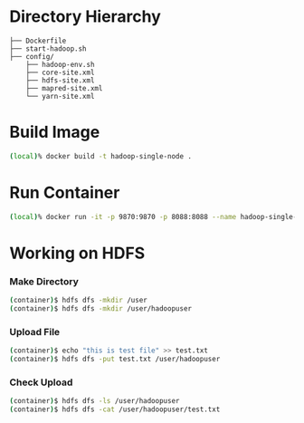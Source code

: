 # Directory Hierarchy
```
├── Dockerfile
├── start-hadoop.sh
├── config/
    ├── hadoop-env.sh
    ├── core-site.xml
    ├── hdfs-site.xml
    ├── mapred-site.xml
    └── yarn-site.xml
```

# Build Image
```bash
(local)% docker build -t hadoop-single-node .
```

# Run Container
```bash
(local)% docker run -it -p 9870:9870 -p 8088:8088 --name hadoop-single-node hadoop-single-node
```

# Working on HDFS
### Make Directory
```bash
(container)$ hdfs dfs -mkdir /user
(container)$ hdfs dfs -mkdir /user/hadoopuser
```
### Upload File
```bash
(container)$ echo "this is test file" >> test.txt
(container)$ hdfs dfs -put test.txt /user/hadoopuser
```
### Check Upload
```bash
(container)$ hdfs dfs -ls /user/hadoopuser
(container)$ hdfs dfs -cat /user/hadoopuser/test.txt
```
